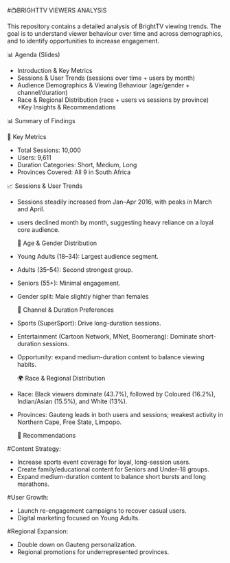 #📺BRIGHTTV VIEWERS ANALYSIS

This repository contains a detailed analysis of BrightTV viewing trends. The goal is to understand viewer behaviour over time and across demographics, and to identify opportunities to increase engagement.

📊 Agenda (Slides)
* Introduction & Key Metrics
* Sessions & User Trends (sessions over time + users by month)
* Audience Demographics & Viewing Behaviour (age/gender + channel/duration)
* Race & Regional Distribution (race + users vs sessions by province)
 *Key Insights & Recommendations

 📊 Summary of Findings
 
🧾 Key Metrics
* Total Sessions: 10,000
* Users: 9,611
* Duration Categories: Short, Medium, Long
* Provinces Covered: All 9 in South Africa

 📈 Sessions & User Trends
* Sessions steadily increased from Jan–Apr 2016, with peaks in March and April.
* users declined month by month, suggesting heavy reliance on a loyal core audience.

  👥 Age & Gender Distribution
* Young Adults (18–34): Largest audience segment.
*  Adults (35–54): Second strongest group.
* Seniors (55+): Minimal engagement.
* Gender split: Male slightly higher than females

  📡 Channel & Duration Preferences
* Sports (SuperSport): Drive long-duration sessions.
* Entertainment (Cartoon Network, MNet, Boomerang): Dominate short-duration sessions.
* Opportunity: expand medium-duration content to balance viewing habits.

  🌍 Race & Regional Distribution
* Race: Black viewers dominate (43.7%), followed by Coloured (16.2%), Indian/Asian (15.5%), and White (13%).
* Provinces: Gauteng leads in both users and sessions; weakest activity in Northern Cape, Free State, Limpopo.

  📌 Recommendations

#Content Strategy:

* Increase sports event coverage for loyal, long-session users.
* Create family/educational content for Seniors and Under-18 groups.
* Expand medium-duration content to balance short bursts and long marathons.

#User Growth:

* Launch re-engagement campaigns to recover casual users.
* Digital marketing focused on Young Adults.

#Regional Expansion:

* Double down on Gauteng personalization.
* Regional promotions for underrepresented provinces.





